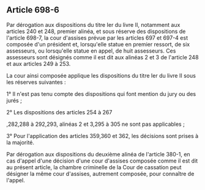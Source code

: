 Article 698-6
----
Par dérogation aux dispositions du titre Ier du livre II, notamment aux articles
240 et 248, premier alinéa, et sous réserve des dispositions de l'article 698-7,
la cour d'assises prévue par les articles 697 et 697-4 est composée d'un
président et, lorsqu'elle statue en premier ressort, de six assesseurs, ou
lorsqu'elle statue en appel, de huit assesseurs. Ces assesseurs sont désignés
comme il est dit aux alinéas 2 et 3 de l'article 248 et aux articles 249 à 253.

La cour ainsi composée applique les dispositions du titre Ier du livre II sous
les réserves suivantes :

1° Il n'est pas tenu compte des dispositions qui font mention du jury ou des
jurés ;

2° Les dispositions des articles 254 à 267

,282,288 à 292,293, alinéas 2 et 3,295 à 305 ne sont pas applicables ;

3° Pour l'application des articles 359,360 et 362, les décisions sont prises à
la majorité.

Par dérogation aux dispositions du deuxième alinéa de l'article 380-1, en cas
d'appel d'une décision d'une cour d'assises composée comme il est dit au présent
article, la chambre criminelle de la Cour de cassation peut désigner la même
cour d'assises, autrement composée, pour connaître de l'appel.
